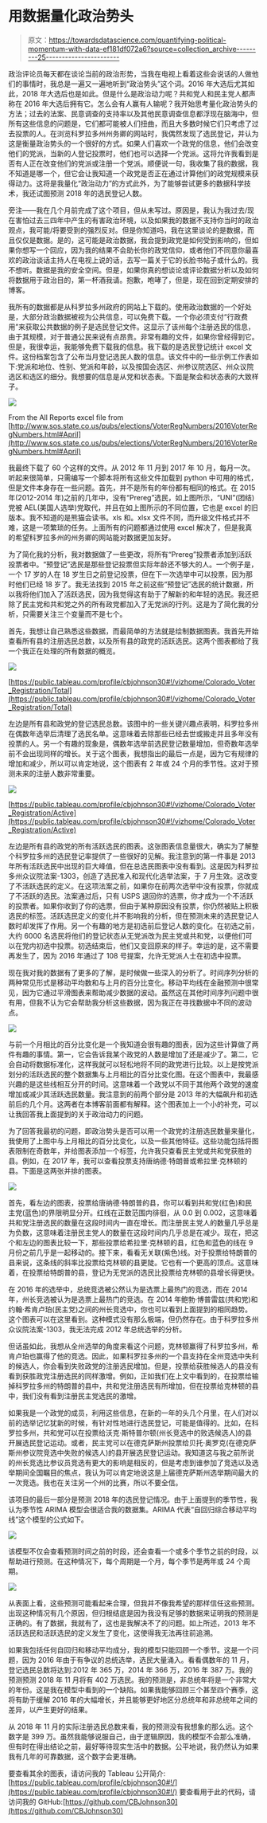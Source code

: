 # 用数据量化政治势头

> 原文：<https://towardsdatascience.com/quantifying-political-momentum-with-data-ef181df072a6?source=collection_archive---------25----------------------->

政治评论员每天都在谈论当前的政治形势，当我在电视上看着这些会说话的人做他们的事情时，我总是一遍又一遍地听到“政治势头”这个词。2016 年大选后尤其如此，2018 年大选后也是如此。但是什么是政治动力呢？共和党人和民主党人都声称在 2016 年大选后拥有它。怎么会有人赢有人输呢？我开始思考量化政治势头的方法；过去的法案、民意调查的支持率以及其他民意调查信息都浮现在脑海中，但所有这些信息的问题是，它们都可能被人们扭曲，而且大多数时候它们只考虑了过去投票的人。在浏览科罗拉多州州务卿的网站时，我偶然发现了选民登记，并认为这是衡量政治势头的一个很好的方式。如果人们喜欢一个政党的信息，他们会改变他们的党派，当新的人登记投票时，他们也可以选择一个党派。这将允许我看到是否有人正在改变他们的党派或注册一个党派。顺便说一句，我收集了我的数据，我不知道是哪一个，但它会让我知道一个政党是否正在通过计算他们的政党规模来获得动力。这将是我量化“政治动力”的方式此外，为了能够尝试更多的数据科学技术，我还试图预测 2018 年的选民登记人数。

旁注——我在几个月前完成了这个项目，但从未写过。原因是，我认为我过去/现在害怕过去三四年中产生的有害政治环境，以及如果我的数据不支持你当时的政治观点，我可能/将要受到的强烈反对。但是你知道吗，我在这里谈论的是数据，而且仅仅是数据。是的，这可能是政治数据，我会提到政党是如何受到影响的，但如果你想写一个回应，因为我的结果不会助长你的政党信仰，或者他们不同意你最喜欢的政治谈话主持人在电视上说的话，去写一篇关于它的长脸书帖子或什么的。我不想听。数据是我的安全空间。但是，如果你真的想谈论或评论数据分析以及如何将数据用于政治目的，第一杯酒我请。抱歉，咆哮了，但是，现在回到定期安排的博客。

我所有的数据都是从科罗拉多州政府的网站上下载的。使用政治数据的一个好处是，大部分政治数据被视为公共信息，可以免费下载。一个你必须支付“行政费用”来获取公共数据的例子是选民登记文件。这显示了该州每个注册选民的信息，由于其规模，对于普通公民来说有点昂贵。非常有趣的文件，如果你曾经得到它。但是，我很幸运，我能够免费下载我的信息。我下载的是选民登记统计 excel 文件。这份档案包含了公布当月登记选民人数的信息。该文件中的一些示例工作表如下:党派和地位、性别、党派和年龄，以及按国会选区、州参议院选区、州众议院选区和选区的细分。我想要的信息是从党和状态表。下面是聚会和状态表的大致样子。

![](img/7b0ac6eb922f7900de14410a33dddad5.png)

From the All Reports excel file from [http://www.sos.state.co.us/pubs/elections/VoterRegNumbers/2016VoterRegNumbers.html#April](http://www.sos.state.co.us/pubs/elections/VoterRegNumbers/2016VoterRegNumbers.html#April)

我最终下载了 60 个这样的文件。从 2012 年 11 月到 2017 年 10 月，每月一次。听起来很简单，只需编写一个脚本将所有这些文件加载到 python 中可用的格式，但是文件本身存在一些问题。首先，并不是所有的年份都有相同的格式。在 2015 年(2012-2014 年)之前的几年中，没有“Prereg”选民，如上图所示，“UNI”(团结)党被 AEL(美国人选举)党取代，并且在如上图所示的不同位置，它也是 excel 的旧版本。我不知道的是熊猫会读书。xls 和。xlsx 文件不同，而升级文件格式并不难，这是一项繁琐的任务。上面所有的问题都通过使用 excel 解决了，但是我真的希望科罗拉多州的州务卿的网站能对数据更加友好。

为了简化我的分析，我对数据做了一些更改，将所有“Prereg”投票者添加到活跃投票者中。“预登记”选民是那些登记投票但实际年龄还不够大的人。一个例子是，一个 17 岁的人在 18 岁生日之前登记投票，但在下一次选举中可以投票，因为那时他们已经 18 岁了。我无法找到 2015 年之前这些“预登记”选民的统计数据，所以我将他们加入了活跃选民，因为我觉得这有助于了解新的和年轻的选民。我还把除了民主党和共和党之外的所有政党都加入了无党派的行列。这是为了简化我的分析，只需要关注三个变量而不是七个。

首先，我想让自己熟悉这些数据，而最简单的方法就是绘制数据图表。我首先开始查看所有县的注册选民总数，以及所有县的政党的活跃选民。这两个图表都给了我一个我正在处理的所有数据的概览。

![](img/0bef176d58cd1187c5c02104d0b985e8.png)

[https://public.tableau.com/profile/cbjohnson30#!/vizhome/Colorado_Voter_Registration/Total](https://public.tableau.com/profile/cbjohnson30#!/vizhome/Colorado_Voter_Registration/Total)

左边是所有县和政党的登记选民总数。该图中的一些关键兴趣点表明，科罗拉多州在偶数年选举后清理了选民名单。这意味着去除那些已经去世或搬走并且多年没有投票的人。另一个有趣的现象是，偶数年选举前选民登记数量增加，但奇数年选举前不会出现同样的增长。关于这个图表，我想指出的最后一点是，因为它有规律的增加和减少，所以可以肯定地说，这个图表有 2 年或 24 个月的季节性。这对于预测未来的注册人数非常重要。

![](img/95bff8c26e4e24ff711d076606430b79.png)

[https://public.tableau.com/profile/cbjohnson30#!/vizhome/Colorado_Voter_Registration/Active](https://public.tableau.com/profile/cbjohnson30#!/vizhome/Colorado_Voter_Registration/Active)

左边是所有县的政党的所有活跃选民的图表。这张图表信息量很大，确实为了解整个科罗拉多州的选民登记率提供了一些很好的见解。我注意到的第一件事是 2013 年所有活跃选民中出现的巨大峰值，但在总选民图表中没有看到。这是因为科罗拉多州众议院法案-1303，创造了选民准入和现代化选举法案，于 7 月生效。这改变了不活跃选民的定义。在这项法案之前，如果你在前两次选举中没有投票，你就成了不活跃的选民。法案通过后，只有 USPS 退回你的选票，你才成为一个不活跃的投票者。如果你收到了你的选票，但由于某种原因没有投票，你仍然被贴上积极选民的标签。活跃选民定义的变化并不影响我的分析，但在预测未来的选民登记人数时却发挥了作用。另一个有趣的地方是初选前后登记人数的变化。在初选之前，大约 6000 名选民将他们的登记状态从无党派改为民主党或共和党，以便他们可以在党内初选中投票。初选结束后，他们又变回原来的样子。幸运的是，这不需要再发生了，因为 2016 年通过了 108 号提案，允许无党派人士在初选中投票。

现在我对我的数据有了更多的了解，是时候做一些深入的分析了。时间序列分析的两种常见形式是移动平均数和与上月的百分比变化。移动平均线在金融预测中很常见，因为它通过平滑图表来帮助减少数据的波动。虽然这在其他时间序列问题中很有用，但我不认为它会帮助我分析这些数据，因为我正在寻找数据中不同的波动点。

![](img/8ac02726d61e44771a2a999f1f01544d.png)

与前一个月相比的百分比变化是一个我知道会很有趣的图表，因为这些计算做了两件有趣的事情。第一，它会告诉我某个政党的人数是增加了还是减少了。第二，它会自动将数据标准化，这样我就可以轻松地将不同的政党进行比较。以上是按党派划分的活跃选民的整个数据集与上月相比的百分比变化图。在这个图表中，我最感兴趣的是这些线相互分开的时间。这意味着一个政党以不同于其他两个政党的速度增加或减少其活跃选民数量。我注意到的前两个部分是 2013 年的大幅飙升和初选前后的几个月。这两者在本博客前面都有解释。这个图表加上一个小的补充，可以让我回答我上面提到的关于政治动力的问题。

为了回答我最初的问题，即政治势头是否可以用一个政党的注册选民数量来量化，我使用了上图中与上月相比的百分比变化，以及一些其他特征。这些功能包括将图表限制在奇数年，并给图表添加一个标签，允许我只查看民主党或共和党获胜的县。例如，在 2017 年，我可以查看投票支持唐纳德·特朗普或希拉里·克林顿的县。下面是这两张并排的图表。

![](img/3583a3b07a005335d4699ccb8275b329.png)

首先，看左边的图表，投票给唐纳德·特朗普的县，你可以看到共和党(红色)和民主党(蓝色)的界限明显分开。红线在正数范围内徘徊，从 0.0 到 0.002，这意味着共和党注册选民的数量在这段时间内一直在增长。而注册民主党人的数量几乎总是为负数，这意味着注册民主党人的数量在这段时间内几乎总是在减少。现在，把这个和左边的图表比较一下，那些投票给希拉里·克林顿的县，红色和蓝色的线在 9 月份之前几乎是一起移动的。接下来，看看无关联(紫色)线。对于投票给特朗普的县来说，这条线的斜率比投票给克林顿的县更陡。它也有一个更高的顶点。这意味着，在投票给特朗普的县，登记为无党派的选民比投票给克林顿的县增长得更快。

在 2016 年的选举中，总统竞选被公然认为是选票上最热门的竞选，而在 2014 年，州长竞选被认为是选票上最热门的竞选。在 2014 年鲍勃·博普雷兹(共和党)和约翰·希肯卢珀(民主党)之间的州长竞选中，你也可以看到上面提到的相同趋势。这个图表可以在这里看到。这种模式没有那么极端，但仍然存在。由于科罗拉多州众议院法案-1303，我无法完成 2012 年总统选举的分析。

但话虽如此，我想从全州选举的角度来看这个问题，克林顿赢得了科罗拉多州，希肯卢珀也赢得了他的竞选。因此，如果科罗拉多州的一个县支持在全州竞选中失利的候选人，你会看到失败政党的注册选民增加。但是，投票给获胜候选人的县没有看到获胜政党注册选民的同样激增。例如，正如我们在上文中看到的，在投票给输掉科罗拉多州的特朗普的县中，共和党注册选民有所增加，但在投票给克林顿的县中，我们没有看到注册民主党选民的激增。

如果我是一个政党的成员，利用这些信息，在新的一年的头几个月里，在人们对以前的选举记忆犹新的时候，有针对性地进行选民登记，可能是值得的。比如，在科罗拉多州，共和党可以在投票给沃克·斯特普尔顿(州长竞选中的败选候选人)的县开展选民登记运动。或者，民主党可以在德克萨斯州投票给贝托·奥罗克(在德克萨斯州参议院竞选中失败的候选人)的县开展选民登记运动。我知道这与我之前所说的州长竞选比参议员竞选有更大的影响是相反的，但是考虑到谁参加了竞选以及选举期间全国瞩目的焦点，我认为可以肯定地说这是上届德克萨斯州选举期间最大的一次竞选。我也在关注另一个州的比赛，所以不要全信。

该项目的最后一部分是预测 2018 年的选民登记情况。由于上面提到的季节性，我认为季节性 ARIMA 模型会很适合我的数据集。ARIMA 代表“自回归综合移动平均线”这个模型的公式如下。

![](img/e3daaca421c4a7c0e9684caf00be89f5.png)

该模型不仅会查看预测时间之前的时段，还会查看一个或多个季节之前的时段，以帮助进行预测。在这种情况下，每个周期是一个月，每个季节是两年或 24 个周期。

![](img/e7ce8a2f7521e0ee30611e74f408d06c.png)

从表面上看，这些预测可能看起来合理，但我并不像我希望的那样信任这些预测。出现这种情况有几个原因，但归根结底是因为我没有足够的数据来证明我的预测是正确的。有了数据，我就有了，这也是我解决不了的问题。如上所述，2013 年不活跃选民和活跃选民的定义发生了变化，这使得我无法再往前追溯。

如果我包括任何自回归和移动平均成分，我的模型只能回顾一个季节。这是一个问题，因为 2016 年由于有争议的总统选举，选民大量涌入。看看偶数年的 11 月，登记选民总数将达到:2012 年 365 万，2014 年 366 万，2016 年 387 万。我的预测预测 2018 年 11 月将有 402 万选民。我的预测是，非总统年将是一个非常大的年份。这是我在模型中看到的一个缺陷。如果我能够回顾三个甚至四个赛季，这将有助于缓解 2016 年的大幅增长，并且能够更好地区分总统年和非总统年之间的差异，以产生更好的结果。

从 2018 年 11 月的实际注册选民总数来看，我的预测没有我想象的那么远。这个数字是 399 万。虽然我能够说服自己，由于逻辑原因，我的模型不会那么准确，但有时在得出结论之前，最好等待现实生活中的数据。公平地说，我仍然认为如果我有几年的可靠数据，这个数字会更准确。

要查看其余的图表，请访问我的 Tableau 公开简介:[https://public.tableau.com/profile/cbjohnson30#!/](https://public.tableau.com/profile/cbjohnson30#!/)
要查看用于此的代码，请访问我的 GitHub:[https://github.com/CBJohnson30](https://github.com/CBJohnson30)